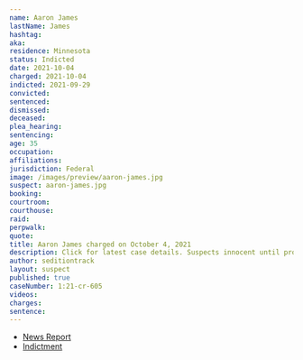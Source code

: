 ```yaml
---
name: Aaron James
lastName: James
hashtag:
aka:
residence: Minnesota
status: Indicted
date: 2021-10-04
charged: 2021-10-04
indicted: 2021-09-29
convicted:
sentenced:
dismissed:
deceased:
plea_hearing:
sentencing:
age: 35
occupation:
affiliations:
jurisdiction: Federal
image: /images/preview/aaron-james.jpg
suspect: aaron-james.jpg
booking:
courtroom:
courthouse:
raid:
perpwalk:
quote:
title: Aaron James charged on October 4, 2021
description: Click for latest case details. Suspects innocent until proven guilty.
author: seditiontrack
layout: suspect
published: true
caseNumber: 1:21-cr-605
videos:
charges:
sentence:
---
```

- [News Report](https://www.albertleatribune.com/2021/10/3-minnesota-men-charged-in-jan-6-us-capitol-riot/)
- [Indictment](https://www.justice.gov/usao-dc/case-multi-defendant/file/1439351/download)
